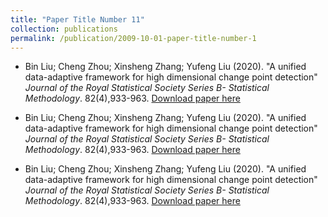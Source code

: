 ```yaml
---
title: "Paper Title Number 11"
collection: publications
permalink: /publication/2009-10-01-paper-title-number-1
---
```

* Bin Liu; Cheng Zhou; Xinsheng Zhang; Yufeng Liu (2020). "A unified data-adaptive framework for high
dimensional change point detection" <i>Journal of the Royal Statistical Society Series B- Statistical Methodology</i>. 82(4),933-963.
[Download paper here](http://academicpages.github.io/files/paper1.pdf)

* Bin Liu; Cheng Zhou; Xinsheng Zhang; Yufeng Liu (2020). "A unified data-adaptive framework for high
dimensional change point detection" <i>Journal of the Royal Statistical Society Series B- Statistical Methodology</i>. 82(4),933-963.
[Download paper here](http://academicpages.github.io/files/paper1.pdf)

* Bin Liu; Cheng Zhou; Xinsheng Zhang; Yufeng Liu (2020). "A unified data-adaptive framework for high
dimensional change point detection" <i>Journal of the Royal Statistical Society Series B- Statistical Methodology</i>. 82(4),933-963.
[Download paper here](http://academicpages.github.io/files/paper1.pdf)
